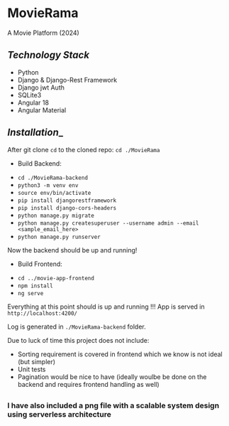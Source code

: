 # MovieRama
A Movie Platform (2024)

## _Technology Stack_ 

* Python
* Django & Django-Rest Framework  
* Django jwt Auth
* SQLite3
* Angular 18
* Angular Material

## _Installation__
After git clone `cd` to the cloned repo: `cd ./MovieRama`

* Build Backend:
- `cd ./MovieRama-backend`
- `python3 -m venv env`
- `source env/bin/activate`
- `pip install djangorestframework`
- `pip install django-cors-headers`
- `python manage.py migrate`
- `python manage.py createsuperuser --username admin --email <sample_email_here>`
- `python manage.py runserver`

Now the backend should be up and running!

* Build Frontend:
- `cd ../movie-app-frontend`
- `npm install`
- `ng serve`

Everything at this point should is up and running !!!
App is served in `http://localhost:4200/`

Log is generated in `./MovieRama-backend` folder.


Due to luck of time this project does not include:
- Sorting requirement is covered in frontend which we know is not ideal (but simpler)
- Unit tests
- Pagination would be nice to have (ideally woulbe be done on the backend and requires frontend handling as well)

##

### I have also included a png file with a scalable system design using serverless architecture
